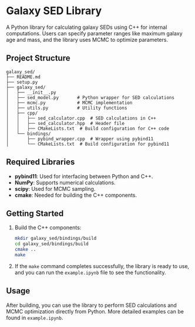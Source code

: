 # Galaxy SED Library

A Python library for calculating galaxy SEDs using C++ for internal computations. Users can specify parameter ranges like maximum galaxy age and mass, and the library uses MCMC to optimize parameters.

## Project Structure

```
galaxy_sed/
├── README.md
├── setup.py
├── galaxy_sed/
│   ├── __init__.py
│   ├── sed_model.py       # Python wrapper for SED calculations
│   ├── mcmc.py            # MCMC implementation
│   ├── utils.py           # Utility functions
│   ├── cpp/
│   │   ├── sed_calculator.cpp  # SED calculations in C++
│   │   ├── sed_calculator.hpp  # Header file
│   │   ├── CMakeLists.txt  # Build configuration for C++ code
│   └── bindings/
│       ├── pybind_wrapper.cpp  # Wrapper using pybind11
│       └── CMakeLists.txt  # Build configuration for pybind11
```

## Required Libraries

- **pybind11**: Used for interfacing between Python and C++.
- **NumPy**: Supports numerical calculations.
- **scipy**: Used for MCMC sampling.
- **cmake**: Needed for building the C++ components.

## Getting Started

1. Build the C++ components:

   ```bash
   mkdir galaxy_sed/bindings/build
   cd galaxy_sed/bindings/build
   cmake ..
   make
   ```

2. If the `make` command completes successfully, the library is ready to use, and you can run the `example.ipynb` file to see the functionality.

## Usage

After building, you can use the library to perform SED calculations and MCMC optimization directly from Python. More detailed examples can be found in `example.ipynb`.
